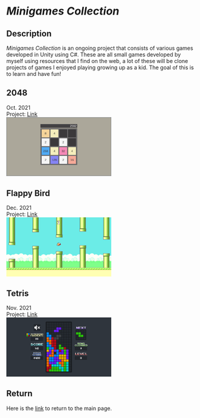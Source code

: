# *Minigames Collection*

## Description
*Minigames Collection* is an ongoing project that consists of various games developed in Unity using C#. These are all small games developed by myself using resources that I find on the web, a lot of these will be clone projects of games I enjoyed playing growing up as a kid. The goal of this is to learn and have fun!   

## 2048
Oct. 2021   
Project: [Link](2048.html)  
[<img width="276.48" height="155.52" src="https://github.com/SergeiBak/PersonalWebsite/blob/master/images/2048.png?raw=true">](https://sergeibak.github.io/PersonalWebsite/2048.html)    

## Flappy Bird
Dec. 2021   
Project: [Link](FlappyBird.html)  
[<img width="276.48" height="155.52" src="https://github.com/SergeiBak/PersonalWebsite/blob/master/images/flappybird.png?raw=true">](https://sergeibak.github.io/PersonalWebsite/FlappyBird.html) 

## Tetris
Nov. 2021   
Project: [Link](tetris.html)  
[<img width="276.48" height="155.52" src="https://github.com/SergeiBak/PersonalWebsite/blob/master/images/tetris.png?raw=true">](https://sergeibak.github.io/PersonalWebsite/tetris.html)    

## Return
Here is the [link](https://sergeibak.github.io/PersonalWebsite/) to return to the main page.
